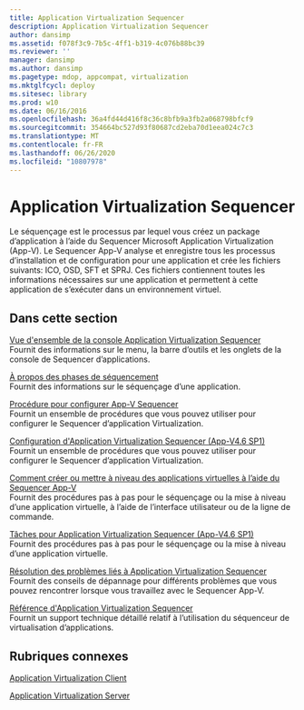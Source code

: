 ```yaml
---
title: Application Virtualization Sequencer
description: Application Virtualization Sequencer
author: dansimp
ms.assetid: f078f3c9-7b5c-4ff1-b319-4c076b88bc39
ms.reviewer: ''
manager: dansimp
ms.author: dansimp
ms.pagetype: mdop, appcompat, virtualization
ms.mktglfcycl: deploy
ms.sitesec: library
ms.prod: w10
ms.date: 06/16/2016
ms.openlocfilehash: 36a4fd44d416f8c36c8bfb9a3fb2a068798bfcf9
ms.sourcegitcommit: 354664bc527d93f80687cd2eba70d1eea024c7c3
ms.translationtype: MT
ms.contentlocale: fr-FR
ms.lasthandoff: 06/26/2020
ms.locfileid: "10807978"
---
```

# Application Virtualization Sequencer


Le séquençage est le processus par lequel vous créez un package d’application à l’aide du Sequencer Microsoft Application Virtualization (App-V). Le Sequencer App-V analyse et enregistre tous les processus d’installation et de configuration pour une application et crée les fichiers suivants: ICO, OSD, SFT et SPRJ. Ces fichiers contiennent toutes les informations nécessaires sur une application et permettent à cette application de s’exécuter dans un environnement virtuel.

## Dans cette section


<a href="" id="application-virtualization-sequencer-console-overview"></a>[Vue d'ensemble de la console Application Virtualization Sequencer](application-virtualization-sequencer-console-overview.md)  
Fournit des informations sur le menu, la barre d’outils et les onglets de la console de Sequencer d’applications.

<a href="" id="about-sequencing-phases"></a>[À propos des phases de séquencement](about-sequencing-phases.md)  
Fournit des informations sur le séquençage d’une application.

<a href="" id="how-to-configure-the-app-v-sequencer"></a>[Procédure pour configurer App-V Sequencer](how-to-configure-the-app-v-sequencer.md)  
Fournit un ensemble de procédures que vous pouvez utiliser pour configurer le Sequencer d’application Virtualization.

<a href="" id="configuring-the-application-virtualization-sequencer--app-v-4-6-sp1-"></a>[Configuration d'Application Virtualization Sequencer (App-V4.6 SP1)](configuring-the-application-virtualization-sequencer--app-v-46-sp1-.md)  
Fournit un ensemble de procédures que vous pouvez utiliser pour configurer le Sequencer d’application Virtualization.

<a href="" id="how-to-create-or-upgrade-virtual-applications-using--the-app-v-sequencer"></a>[Comment créer ou mettre à niveau des applications virtuelles à l’aide du Sequencer App-V](how-to-create-or-upgrade-virtual-applications-using--the-app-v-sequencer.md)  
Fournit des procédures pas à pas pour le séquençage ou la mise à niveau d’une application virtuelle, à l’aide de l’interface utilisateur ou de la ligne de commande.

<a href="" id="tasks-for-the-application-virtualization-sequencer--app-v-4-6-sp1-"></a>[Tâches pour Application Virtualization Sequencer (App-V4.6 SP1)](tasks-for-the-application-virtualization-sequencer--app-v-46-sp1-.md)  
Fournit des procédures pas à pas pour le séquençage ou la mise à niveau d’une application virtuelle.

<a href="" id="troubleshooting-application-virtualization-sequencer-issues"></a>[Résolution des problèmes liés à Application Virtualization Sequencer](troubleshooting-application-virtualization-sequencer-issues.md)  
Fournit des conseils de dépannage pour différents problèmes que vous pouvez rencontrer lorsque vous travaillez avec le Sequencer App-V.

<a href="" id="application-virtualization-sequencer-reference"></a>[Référence d'Application Virtualization Sequencer](application-virtualization-sequencer-reference.md)  
Fournit un support technique détaillé relatif à l’utilisation du séquenceur de virtualisation d’applications.

## Rubriques connexes


[Application Virtualization Client](application-virtualization-client.md)

[Application Virtualization Server](application-virtualization-server.md)

 

 





